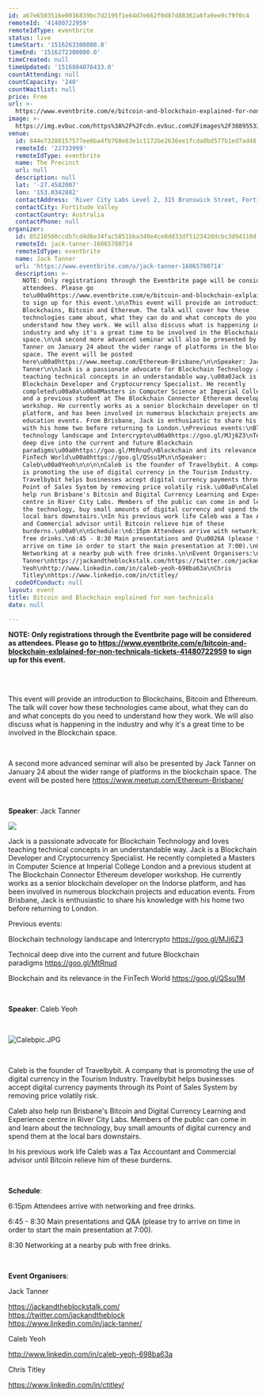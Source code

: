 ```yaml
---
id: a67e6503516e0036839bc7d2195f1e64d7e662f0d87d88362a6fa9ee9c79f0c4
remoteId: '41480722959'
remoteIdType: eventbrite
status: live
timeStart: '1516263300000.0'
timeEnd: '1516272300000.0'
timeCreated: null
timeUpdated: '1516804076433.0'
countAttending: null
countCapacity: '240'
countWaitlist: null
price: Free
url: >-
  https://www.eventbrite.com/e/bitcoin-and-blockchain-explained-for-non-technicals-tickets-41480722959?aff=ebapi
image: >-
  https://img.evbuc.com/https%3A%2F%2Fcdn.evbuc.com%2Fimages%2F38895533%2F12063037281%2F1%2Foriginal.jpg?s=6f6b8ddb749ce773e435911dd0593149
venue:
  id: 844e73280157577ee6ba4fb768e63e1c1172be2636ee1fcda8bd577b1ed7ad48
  remoteId: '22733999'
  remoteIdType: eventbrite
  name: The Precinct
  url: null
  description: null
  lat: '-27.4582007'
  lon: '153.0342882'
  contactAddress: 'River City Labs Level 2, 315 Brunswick Street, Fortitude Valley, QLD 4000'
  contactCity: Fortitude Valley
  contactCountry: Australia
  contactPhone: null
organizer:
  id: 85216560ccdb7cd4d6e34fac5851bba340e4ce0dd33df512342ddcbc3d94110d
  remoteId: jack-tanner-16065780714
  remoteIdType: eventbrite
  name: Jack Tanner
  url: 'https://www.eventbrite.com/o/jack-tanner-16065780714'
  description: >-
    NOTE: Only registrations through the Eventbrite page will be considered as
    attendees. Please go
    to\u00a0https://www.eventbrite.com/e/bitcoin-and-blockchain-exlplained-for-non-technicals-tickets-41480722959
    to sign up for this event.\n\nThis event will provide an introduction to
    Blockchains, Bitcoin and Ethereum. The talk will cover how these
    technologies came about, what they can do and what concepts do you need to
    understand how they work. We will also discuss what is happening in the
    industry and why it's a great time to be involved in the Blockchain
    space.\n\nA second more advanced seminar will also be presented by Jack
    Tanner on January 24 about the wider range of platforms in the blockchain
    space. The event will be posted
    here\u00a0https://www.meetup.com/Ethereum-Brisbane/\n\nSpeaker: Jack
    Tanner\n\nJack is a passionate advocate for Blockchain Technology and loves
    teaching technical concepts in an understandable way.\u00a0Jack is a
    Blockchain Developer and Cryptocurrency Specialist. He recently
    completed\u00a0a\u00a0Masters in Computer Science at Imperial College London
    and a previous student at The Blockchain Connector Ethereum developer
    workshop. He currently works as a senior blockchain developer on the Indorse
    platform, and has been involved in numerous blockchain projects and
    education events. From Brisbane, Jack is enthusiastic to share his knowledge
    with his home two before returning to London.\nPrevious events:\nBlockchain
    technology landscape and Intercrypto\u00a0https://goo.gl/MJj6Z3\nTechnical
    deep dive into the current and future Blockchain
    paradigms\u00a0https://goo.gl/MtRnud\nBlockchain and its relevance in the
    FinTech World\u00a0https://goo.gl/QSsu1M\n\nSpeaker:
    Caleb\u00a0Yeoh\n\n\n\nCaleb is the founder of Travelbybit. A company that
    is promoting the use of digital currency in the Tourism Industry.
    Travelbybit helps businesses accept digital currency payments through its
    Point of Sales System by removing price volatily risk.\u00a0\nCaleb also
    help run Brisbane's Bitcoin and Digital Currency Learning and Experience
    centre in River City Labs. Members of the public can come in and learn about
    the technology, buy small amounts of digital currency and spend them at the
    local bars downstairs.\nIn his previous work life Caleb was a Tax Accountant
    and Commercial advisor until Bitcoin relieve him of these
    burderns.\u00a0\n\nSchedule:\n6:15pm Attendees arrive with networking and
    free drinks.\n6:45 - 8:30 Main presentations and Q\u0026A (please try to
    arrive on time in order to start the main presentation at 7:00).\n8:30
    Networking at a nearby pub with free drinks.\n\nEvent Organisers:\nJack
    Tanner\nhttps://jackandtheblockstalk.com/https://twitter.com/jackandtheblockhttps://www.linkedin.com/in/jack-tanner/\nCaleb
    Yeoh\nhttp://www.linkedin.com/in/caleb-yeoh-698ba63a\nChris
    Titley\nhttps://www.linkedin.com/in/ctitley/
  codeOfConduct: null
layout: event
title: Bitcoin and Blockchain explained for non-technicals
date: null

---
```

<P><STRONG>NOTE: Only registrations through the Eventbrite page will be considered as attendees. Please go to <A HREF="https://www.eventbrite.com/e/bitcoin-and-blockchain-exlplained-for-non-technicals-tickets-41480722959" TARGET="_blank" REL="noopener noreferrer noopener noreferrer">https://www.eventbrite.com/e/bitcoin-and-blockchain-exlplained-for-non-technicals-tickets-41480722959</A> to sign up for this event.</STRONG></P>
<P><BR></P>
<P><SPAN><SPAN><BR>This event will provide an introduction to Blockchains, Bitcoin and Ethereum. The talk will cover how these technologies came about, what they can do and what concepts do you need to understand how they work. We will also discuss what is happening in the industry and why it's a great time to be involved in the Blockchain space.<SPAN><BR></SPAN></SPAN></SPAN></P>
<P><BR></P>
<P>A second more advanced seminar will also be presented by Jack Tanner on January 24 about the wider range of platforms in the blockchain space. The event will be posted here <A HREF="https://www.meetup.com/Ethereum-Brisbane/" TARGET="_blank" REL="noreferrer noopener nofollow noopener noreferrer nofollow">https://www.meetup.com/Ethereum-Brisbane/</A></P>
<P><BR></P>
<P><STRONG>Speaker</STRONG>: Jack Tanner</P>
<P><IMG SRC="https://s.evbuc.com/https_proxy?url=http%3A%2F%2Fi64.tinypic.com%2Fj742go.jpg&sig=ADR2i79o-RtRCt4iUmzLca9JK6zXFfuuhA"></P>
<P>Jack is a passionate advocate for Blockchain Technology and loves teaching technical concepts in an understandable way. <SPAN>Jack is a Blockchain Developer and Cryptocurrency Specialist. He recently completed a </SPAN><SPAN>Masters in Computer Science at Imperial College London and a previous student at The Blockchain Connector Ethereum developer workshop. He currently works as a senior blockchain developer on the Indorse platform, and has been involved in numerous blockchain projects and education events. From Brisbane, Jack is enthusiastic to share his knowledge with his home two before returning to London.</SPAN></P>
<P><SPAN>Previous events:</SPAN></P>
<P><SPAN><SPAN>Blockchain technology landscape and Intercrypto <A HREF="https://goo.gl/MJj6Z3" TARGET="_blank" REL="noreferrer noopener nofollow noopener noreferrer nofollow"><SPAN>https://goo.gl/MJj6Z3</SPAN></A></SPAN></SPAN></P>
<P><SPAN><SPAN><SPAN><SPAN>Technical deep dive into the current and future Blockchain paradigms <A HREF="https://goo.gl/MtRnud" TARGET="_blank" REL="noreferrer noopener nofollow noopener noreferrer nofollow"><SPAN>https://goo.gl/MtRnud</SPAN></A></SPAN></SPAN></SPAN></SPAN></P>
<P><SPAN><SPAN>Blockchain and its relevance in the FinTech World <A HREF="https://goo.gl/QSsu1M" TARGET="_blank" REL="noreferrer noopener nofollow noopener noreferrer nofollow"><SPAN>https://goo.gl/QSsu1M</SPAN></A></SPAN></SPAN></P>
<P><BR></P>
<P><STRONG>Speaker</STRONG><SPAN>: Caleb <SPAN>Yeoh</SPAN></SPAN></P>
<P><BR></P>
<P><SPAN><IMG ALT="Calebpic.JPG" SRC="https://static.wixstatic.com/media/726513_df84c3032bf2440f8e2346cf96c72162~mv2_d_1200_1600_s_2.jpg/v1/crop/x_0,y_158,w_998,h_1088/fill/w_220,h_240,al_c,q_80,usm_0.66_1.00_0.01/726513_df84c3032bf2440f8e2346cf96c72162~mv2_d_1200_1600_s_2.webp"></SPAN></P>
<P><SPAN><BR></SPAN></P>
<P><SPAN>Caleb is the founder of Travelbybit. A company that is promoting the use of digital currency in the Tourism Industry. Travelbybit helps businesses accept digital currency payments through its Point of Sales System by removing price volatily risk. </SPAN></P>
<P>Caleb also help run Brisbane's Bitcoin and Digital Currency Learning and Experience centre in River City Labs. Members of the public can come in and learn about the technology, buy small amounts of digital currency and spend them at the local bars downstairs.</P>
<P>In his previous work life Caleb was a Tax Accountant and Commercial advisor until Bitcoin relieve him of these burderns. </P>
<P><BR></P>
<P><STRONG>Schedule</STRONG>:</P>
<P>6:15pm Attendees arrive with networking and free drinks.</P>
<P>6:45 - 8:30 Main presentations and Q&A (please try to arrive on time in order to start the main presentation at 7:00).</P>
<P>8:30 Networking at a nearby pub with free drinks.</P>
<P><BR></P>
<P><SPAN><STRONG>Event Organisers</STRONG>:</SPAN></P>
<P>Jack Tanner</P>
<P><A HREF="https://jackandtheblockstalk.com/" TARGET="_blank" REL="noreferrer noopener nofollow noopener noreferrer nofollow">https://jackandtheblockstalk.com/</A><BR><A HREF="https://twitter.com/jackandtheblock" TARGET="_blank" REL="noreferrer noopener nofollow noopener noreferrer nofollow">https://twitter.com/jackandtheblock<BR></A><A HREF="https://www.linkedin.com/in/jack-tanner/" TARGET="_blank" REL="noreferrer noopener nofollow noopener noreferrer nofollow">https://www.linkedin.com/in/jack-tanner/</A></P>
<P>Caleb Yeoh</P>
<P><A HREF="http://www.linkedin.com/in/caleb-yeoh-698ba63a" TARGET="_blank" REL="noreferrer noopener nofollow noopener noreferrer nofollow">http://www.linkedin.com/in/caleb-yeoh-698ba63a</A></P>
<P>Chris Titley</P>
<P><A HREF="https://www.linkedin.com/in/ctitley/" TARGET="_blank" REL="noreferrer noopener nofollow noopener noreferrer nofollow">https://www.linkedin.com/in/ctitley/</A></P>
